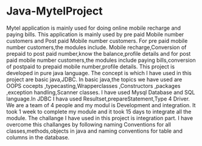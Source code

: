 # Java-MytelProject
Mytel application is mainly used for doing online mobile recharge and paying bills.
This application is mainly used by pre paid Mobile number customers and Post paid Mobile number customers.
For pre paid mobile number customers,the modules include.
Mobile recharge,Conversion of prepaid to post paid number,know the balance,profile details and for post paid mobile number customers,the modules include paying bills,conversion of postpaid to prepaid mobile number,profile details.
This project is developed in pure java language. The concept is which I have used in this project are basic java,JDBC.
In basic java,the topics we have used are OOPS cocepts ,typecasting,Wrapperclasses ,Constructors ,packages ,exception handling,Scanner classes.
I have used Mysql Database and SQL language.In JDBC I hava used Resultset,prepareStatement,Type 4 Driver.
We are a team of 4 people and my modul is Development and integration.
It took 1 week to complete my module and it took 15 days to integrate all the module.
The challange I have used in this project is integration part.
I have overcome this challanges by following naming
Conventions for all classes,methods,objects in java and naming conventions for table and columns in the database.
